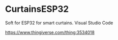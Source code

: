 # CurtainsESP32
Soft for ESP32 for smart curtains. Visual Studio Code 

https://www.thingiverse.com/thing:3534018
